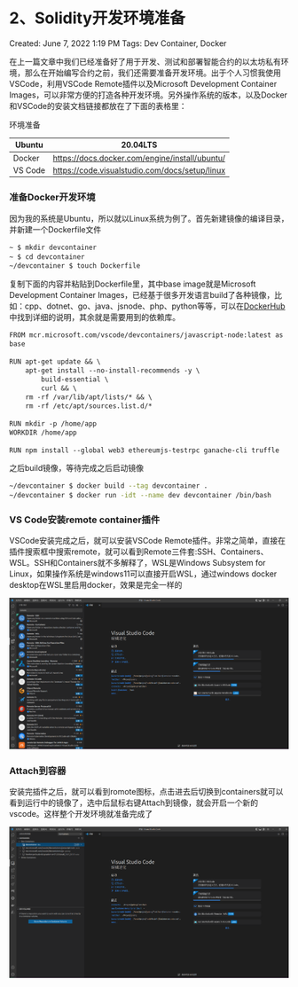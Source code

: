 # 2、Solidity开发环境准备

Created: June 7, 2022 1:19 PM
Tags: Dev Container, Docker

在上一篇文章中我们已经准备好了用于开发、测试和部署智能合约的以太坊私有环境，那么在开始编写合约之前，我们还需要准备开发环境。出于个人习惯我使用VSCode，利用VSCode Remote插件以及Microsoft Development Container Images，可以非常方便的打造各种开发环境。另外操作系统的版本，以及Docker和VSCode的安装文档链接都放在了下面的表格里：

环境准备

| Ubuntu | 20.04LTS |
| --- | --- |
| Docker | https://docs.docker.com/engine/install/ubuntu/ |
| VS Code | https://code.visualstudio.com/docs/setup/linux |

### 准备Docker开发环境

因为我的系统是Ubuntu，所以就以Linux系统为例了。首先新建镜像的编译目录，并新建一个Dockerfile文件

```bash
~ $ mkdir devcontainer
~ $ cd devcontainer
~/devcontainer $ touch Dockerfile
```

复制下面的内容并粘贴到Dockerfile里，其中base image就是Microsoft Development Container Images，已经基于很多开发语言build了各种镜像，比如：cpp、dotnet、go、java、jsnode、php、python等等，可以在[DockerHub](https://hub.docker.com/_/microsoft-vscode-devcontainers)中找到详细的说明，其余就是需要用到的依赖库。

```docker
FROM mcr.microsoft.com/vscode/devcontainers/javascript-node:latest as base

RUN apt-get update && \
    apt-get install --no-install-recommends -y \
        build-essential \
        curl && \
    rm -rf /var/lib/apt/lists/* && \
    rm -rf /etc/apt/sources.list.d/*

RUN mkdir -p /home/app
WORKDIR /home/app

RUN npm install --global web3 ethereumjs-testrpc ganache-cli truffle
```

之后build镜像，等待完成之后启动镜像

```bash
~/devcontainer $ docker build --tag devcontainer .
~/devcontainer $ docker run -idt --name dev devcontainer /bin/bash
```

### VS Code安装remote container插件

VSCode安装完成之后，就可以安装VSCode Remote插件。非常之简单，直接在插件搜索框中搜索remote，就可以看到Remote三件套:SSH、Containers、WSL。SSH和Containers就不多解释了，WSL是Windows Subsystem for Linux，如果操作系统是windows11可以直接开启WSL，通过windows docker desktop在WSL里启用docker，效果是完全一样的 

![Untitled](Solidity开发环境准备/Untitled.png)

### Attach到容器

安装完插件之后，就可以看到romote图标，点击进去后切换到containers就可以看到运行中的镜像了，选中后鼠标右键Attach到镜像，就会开启一个新的vscode。这样整个开发环境就准备完成了

![Untitled](Solidity开发环境准备/Untitled%201.png)
